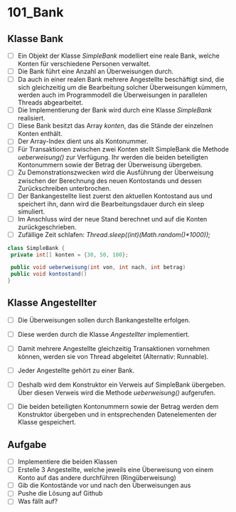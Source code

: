 # 101_Bank

## Klasse Bank
- [ ] Ein Objekt der Klasse *SimpleBank* modelliert eine reale Bank, welche Konten für verschiedene Personen verwaltet.
- [ ] Die Bank führt eine Anzahl an Überweisungen durch.
- [ ] Da auch in einer realen Bank mehrere Angestellte beschäftigt sind, die sich gleichzeitig um die Bearbeitung solcher Überweisungen kümmern, werden auch im Programmodell die Überweisungen in parallelen Threads abgearbeitet.
- [ ] Die Implementierung der Bank wird durch eine Klasse *SimpleBank* realisiert.
- [ ] Diese Bank besitzt das Array *konten*, das die Stände der einzelnen Konten enthält.
- [ ] Der Array-Index dient uns  als Kontonummer.
- [ ] Für Transaktionen zwischen zwei Konten stellt SimpleBank die Methode *ueberweisung()* zur Verfügung. Ihr werden die beiden beteiligten Kontonummern sowie der Betrag der Überweisung übergeben.
- [ ] Zu Demonstrationszwecken wird die Ausführung der Überweisung zwischen der Berechnung des neuen Kontostands und dessen Zurückschreiben unterbrochen.
- [ ] Der Bankangestellte liest zuerst den aktuellen Kontostand aus und speichert ihn, dann wird die Bearbeitungsdauer durch ein sleep simuliert.
- [ ] Im Anschluss wird der neue Stand berechnet und auf die Konten zurückgeschrieben.
- [ ] Zufällige Zeit schlafen: *Thread.sleep((int)(Math.random()\*1000));*

```Java
class SimpleBank {
 private int[] konten = {30, 50, 100};

 public void ueberweisung(int von, int nach, int betrag)
 public void kontostand()
}
```

## Klasse Angestellter
- [ ] Die Überweisungen sollen durch Bankangestellte erfolgen.
- [ ] Diese werden durch die Klasse *Angestellter* implementiert.
- [ ] Damit mehrere Angestellte gleichzeitig Transaktionen vornehmen können, werden sie von Thread abgeleitet (Alternativ: Runnable).
- [ ] Jeder Angestellte gehört zu einer Bank.
- [ ] Deshalb wird dem Konstruktor ein Verweis auf SimpleBank übergeben. Über diesen Verweis wird die Methode *ueberweisung()* aufgerufen.
- [ ] Die beiden beteiligten Kontonummern sowie der Betrag werden dem Konstruktor übergeben und in entsprechenden Datenelementen der Klasse gespeichert.


## Aufgabe
- [ ] Implementiere die beiden Klassen
- [ ] Erstelle 3 Angestellte, welche jeweils eine Überweisung von einem Konto auf das andere durchführen (Ringüberweisung)
- [ ] Gib die Kontostände vor und nach den Überweisungen aus
- [ ] Pushe die Lösung auf Github
- [ ] Was fällt auf?
